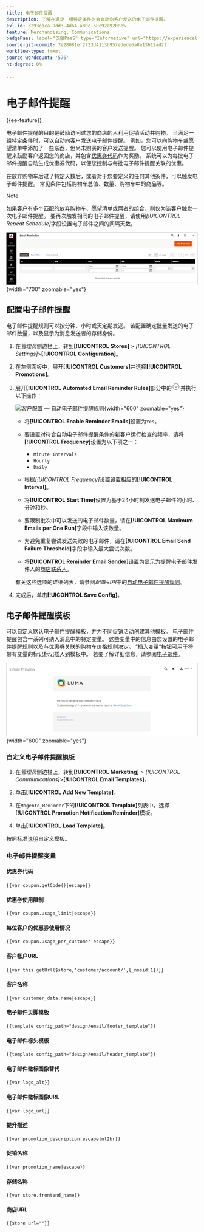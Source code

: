 ```yaml
---
title: 电子邮件提醒
description: 了解在满足一组特定条件时会自动向客户发送的电子邮件提醒。
exl-id: 3293caca-9dd3-4d64-a80c-58c92a9208e5
feature: Merchandising, Communications
badgePaas: label="仅限PaaS" type="Informative" url="https://experienceleague.adobe.com/en/docs/commerce/user-guides/product-solutions" tooltip="仅适用于云项目(Adobe管理的PaaS基础架构)和内部部署项目上的Adobe Commerce 。"
source-git-commit: 7e28081ef2723d4113b957edede6a8e13612ad2f
workflow-type: tm+mt
source-wordcount: '576'
ht-degree: 0%

---
```


# 电子邮件提醒

{{ee-feature}}

电子邮件提醒的目的是鼓励访问过您的商店的人利用促销活动并购物。 当满足一组特定条件时，可以自动向客户发送电子邮件提醒。 例如，您可以向购物车或愿望清单中添加了一些东西，但尚未购买的客户发送提醒。 您可以使用电子邮件提醒来鼓励客户返回您的商店，并包含[优惠券代码](price-rules-cart-coupon.md)作为奖励。 系统可以为每批电子邮件提醒自动生成优惠券代码，以便您控制与每批电子邮件提醒关联的优惠。

在放弃购物车后过了特定天数后，或者对于您要定义的任何其他条件，可以触发电子邮件提醒。 常见条件包括购物车总值、数量、购物车中的商品等。

>[!NOTE]
>
>如果客户有多个匹配的放弃购物车、愿望清单或两者的组合，则仅为该客户触发一次电子邮件提醒。 要再次触发相同的电子邮件提醒，请使用&#x200B;_[!UICONTROL Repeat Schedule]_&#x200B;字段设置电子邮件之间的间隔天数。

![电子邮件提醒](./assets/email-reminders.png){width="700" zoomable="yes"}

## 配置电子邮件提醒

电子邮件提醒规则可以按分钟、小时或天定期发送。 该配置确定批量发送的电子邮件数量，以及显示为消息发送者的存储身份。

1. 在&#x200B;_管理员_&#x200B;侧边栏上，转到&#x200B;**[!UICONTROL Stores]** > _[!UICONTROL Settings]_>**[!UICONTROL Configuration]**。

1. 在左侧面板中，展开&#x200B;**[!UICONTROL Customers]**&#x200B;并选择&#x200B;**[!UICONTROL Promotions]**。

1. 展开&#x200B;**[!UICONTROL Automated Email Reminder Rules]**&#x200B;部分中的![扩展选择器](../assets/icon-display-expand.png)并执行以下操作：

   ![客户配置 — 自动电子邮件提醒规则](../configuration-reference/customers/assets/promotions-automated-email-reminder-rules.png){width="600" zoomable="yes"}

   - 将&#x200B;**[!UICONTROL Enable Reminder Emails]**&#x200B;设置为`Yes`。

   - 要设置对符合自动电子邮件提醒条件的新客户运行检查的频率，请将&#x200B;**[!UICONTROL Frequency]**&#x200B;设置为以下项之一：

      - `Minute Intervals`
      - `Hourly`
      - `Daily`

   - 根据&#x200B;_[!UICONTROL Frequency]_&#x200B;设置设置相应的&#x200B;**[!UICONTROL Interval]**。

   - 将&#x200B;**[!UICONTROL Start Time]**&#x200B;设置为基于24小时制发送电子邮件的小时、分钟和秒。

   - 要限制批次中可以发送的电子邮件数量，请在&#x200B;**[!UICONTROL Maximum Emails per One Run]**&#x200B;字段中输入该数量。

   - 为避免重复尝试发送失败的电子邮件，请在&#x200B;**[!UICONTROL Email Send Failure Threshold]**&#x200B;字段中输入最大尝试次数。

   - 将&#x200B;**[!UICONTROL Reminder Email Sender]**&#x200B;设置为显示为提醒电子邮件发件人的[商店联系人](../getting-started/store-details.md#store-email-addresses)。

   有关这些选项的详细列表，请参阅&#x200B;_配置引用_&#x200B;中的[自动电子邮件提醒规则](../configuration-reference/customers/promotions.md#automated-email-reminder-rules)。

1. 完成后，单击&#x200B;**[!UICONTROL Save Config]**。

## 电子邮件提醒模板

可以自定义默认电子邮件提醒模板，并为不同促销活动创建其他模板。 电子邮件提醒包含一系列可纳入消息中的特定变量。 这些变量中的信息由您设置的电子邮件提醒规则以及与优惠券关联的购物车价格规则决定。 “插入变量”按钮可用于将带有变量的标记标记插入到模板中。 若要了解详细信息，请参阅[电子邮件](../systems/email-templates.md)。

![电子邮件提醒预览](./assets/email-reminder-preview-promotion-template.png){width="600" zoomable="yes"}

### 自定义电子邮件提醒模板

1. 在&#x200B;_管理员_&#x200B;侧边栏上，转到&#x200B;**[!UICONTROL Marketing]** > _[!UICONTROL Communications]_>**[!UICONTROL Email Templates]**。

1. 单击&#x200B;**[!UICONTROL Add New Template]**。

1. 在`Magento_Reminder`下的&#x200B;**[!UICONTROL Template]**&#x200B;列表中，选择&#x200B;**[!UICONTROL Promotion Notification/Reminder]**&#x200B;模板。

1. 单击&#x200B;**[!UICONTROL Load Template]**。

按照标准[说明](../systems/email-template-custom.md)自定义模板。

### 电子邮件提醒变量

#### 优惠券代码

```
{{var coupon.getCode()|escape}}
```

#### 优惠券使用限制

```
{{var coupon.usage_limit|escape}}
```

#### 每位客户的优惠券使用情况

```
{{var coupon.usage_per_customer|escape}}
```

#### 客户帐户URL

```
{{var this.getUrl($store,'customer/account/',[_nosid:1])}}
```

#### 客户名称

```
{{var customer_data.name|escape}}
```

#### 电子邮件页脚模板

```
{{template config_path="design/email/footer_template"}}
```

#### 电子邮件标头模板

```
{{template config_path="design/email/header_template"}}
```

#### 电子邮件徽标图像替代

```
{{var logo_alt}}
```

#### 电子邮件徽标图像URL

```
{{var logo_url}}
```

#### 提升描述

```
{{var promotion_description|escape|nl2br}}
```

#### 促销名称

```
{{var promotion_name|escape}}
```

#### 存储名称

```
{{var store.frontend_name}}
```

#### 商店URL

```
{{store url=""}}
```
